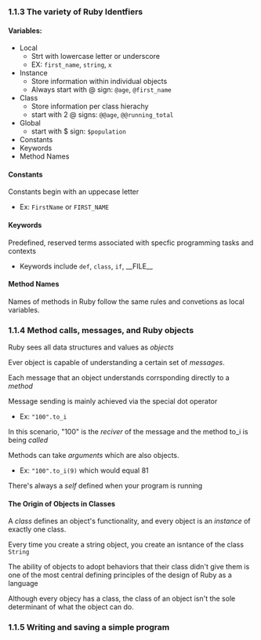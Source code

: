 ### 1.1.3 The variety of Ruby Identfiers

#### Variables:

- Local
  - Strt with lowercase letter or underscore
  - EX: `first_name`, `string`, `x`
- Instance
  - Store information within individual objects
  - Always start with @ sign: `@age`, `@first_name`
- Class
  - Store information per class hierachy
  - start with 2 @ signs: `@@age`, `@@running_total`
- Global
  - start with $ sign: `$population`
- Constants
- Keywords
- Method Names

#### Constants

Constants begin with an uppecase letter

- Ex: `FirstName` or `FIRST_NAME`

#### Keywords

Predefined, reserved terms associated with specfic programming tasks and contexts

- Keywords include `def`, `class`, `if`, \_\_FILE\_\_

#### Method Names

Names of methods in Ruby follow the same rules and convetions as local variables.

### 1.1.4 Method calls, messages, and Ruby objects

Ruby sees all data structures and values as _objects_

Ever object is capable of understanding a certain set of _messages_.

Each message that an object understands corrsponding directly to a _method_

Message sending is mainly achieved via the special dot operator

- Ex: `"100".to_i`

In this scenario, "100" is the _reciver_ of the message and the method to_i is being _called_

Methods can take _arguments_ which are also objects.

- Ex: `"100".to_i(9)` which would equal 81

There's always a _self_ defined when your program is running

#### The Origin of Objects in Classes

A _class_ defines an object's functionality, and every object is an _instance_ of exactly one class.

Every time you create a string object, you create an isntance of the class `String`

The ability of objects to adopt behaviors that their class didn't give them is one of the most central defining principles of the design of Ruby as a language

Although every objecy has a class, the class of an object isn't the sole determinant of what the object can do.

### 1.1.5 Writing and saving a simple program
